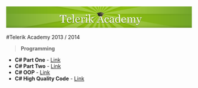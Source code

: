 [![alt text](https://raw.githubusercontent.com/BorislavIvanov/Telerik_Academy/master/Resources/Images/Telerik%20Logo.png "Telerik Academy Logo")](http://academy.telerik.com/)

#Telerik Academy 2013 / 2014

>**Programming**
* **C# Part One** - [Link](https://github.com/BorislavIvanov/Telerik_Academy/tree/master/%3D%3DHome%20Works%3D%3D/Programming/01.%20C%23%20Part%20I)
* **C# Part Two** - [Link](https://github.com/BorislavIvanov/Telerik_Academy/tree/master/%3D%3DHome%20Works%3D%3D/Programming/02.%20C%23%20Part%20II)
* **C# OOP** - [Link](https://github.com/BorislavIvanov/Telerik_Academy/tree/master/%3D%3DHome%20Works%3D%3D/Programming/03.%20OOP)
* **C# High Quality Code** - [Link](https://github.com/BorislavIvanov/Telerik_Academy/tree/master/%3D%3DHome%20Works%3D%3D/Programming/04.%20High-Quality%20Code)
